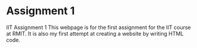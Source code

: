 # Assignment 1
 IIT Assignment 1
This webpage is for the first assignment for the IIT course at RMIT. It is also my first attempt at creating a website by writing HTML code.
